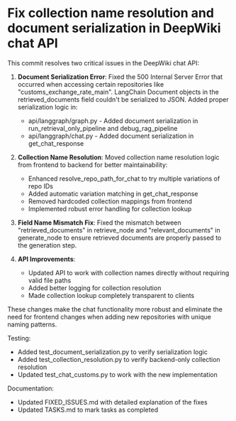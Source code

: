 # Fix collection name resolution and document serialization in DeepWiki chat API

This commit resolves two critical issues in the DeepWiki chat API:

1. **Document Serialization Error**: Fixed the 500 Internal Server Error that occurred when accessing certain repositories like "customs_exchange_rate_main". LangChain Document objects in the retrieved_documents field couldn't be serialized to JSON. Added proper serialization logic in:
   - api/langgraph/graph.py - Added document serialization in run_retrieval_only_pipeline and debug_rag_pipeline
   - api/langgraph/chat.py - Added document serialization in get_chat_response

2. **Collection Name Resolution**: Moved collection name resolution logic from frontend to backend for better maintainability:
   - Enhanced resolve_repo_path_for_chat to try multiple variations of repo IDs
   - Added automatic variation matching in get_chat_response
   - Removed hardcoded collection mappings from frontend
   - Implemented robust error handling for collection lookup

3. **Field Name Mismatch Fix**: Fixed the mismatch between "retrieved_documents" in retrieve_node and "relevant_documents" in generate_node to ensure retrieved documents are properly passed to the generation step.

4. **API Improvements**:
   - Updated API to work with collection names directly without requiring valid file paths
   - Added better logging for collection resolution
   - Made collection lookup completely transparent to clients

These changes make the chat functionality more robust and eliminate the need for frontend changes when adding new repositories with unique naming patterns.

Testing:
- Added test_document_serialization.py to verify serialization logic
- Added test_collection_resolution.py to verify backend-only collection resolution
- Updated test_chat_customs.py to work with the new implementation

Documentation:
- Updated FIXED_ISSUES.md with detailed explanation of the fixes
- Updated TASKS.md to mark tasks as completed 
